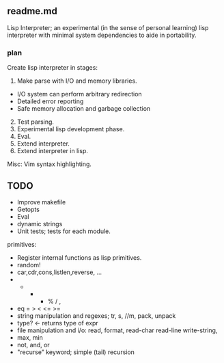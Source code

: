 ## readme.md

Lisp Interpreter; an experimental (in the sense of personal learning) lisp
interpreter with minimal system dependencies to aide in portability.

### plan

Create lisp interpreter in stages:

1. Make parse with I/O and memory libraries.
  * I/O system can perform arbitrary redirection
  * Detailed error reporting
  * Safe memory allocation and garbage collection
2. Test parsing. 
3. Experimental lisp development phase.
4. Eval.
5. Extend interpreter.
6. Extend interpreter in lisp.

Misc:
Vim syntax highlighting.

## TODO

* Improve makefile
* Getopts
* Eval
* dynamic strings
* Unit tests; tests for each module.

primitives:
* Register internal functions as lisp primitives.
* random!
* car,cdr,cons,listlen,reverse, ...
* + - * % / , 
* eq = > < <= >=
* string manipulation and regexes; tr, s, //m, pack, unpack
* type? <- returns type of expr
* file manipulation and i/o: read, format, read-char read-line write-string,
* max, min
* not, and, or
* "recurse" keyword; simple (tail) recursion 
